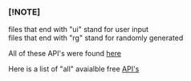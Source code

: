### [!NOTE]
files that end with "ui" stand for user input
<br />
files that end with "rg" stand for randomly generated

All of these API's were found [here](https://apipheny.io/free-api/)


Here is a list of "all" avaialble free [API's](https://api.publicapis.org/entries)
